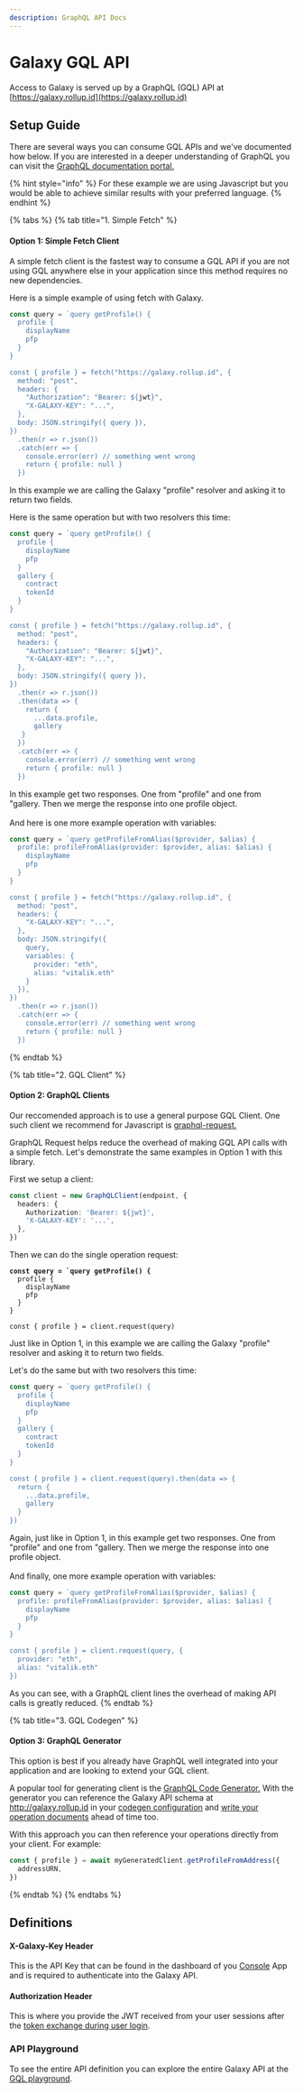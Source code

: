```yaml
---
description: GraphQL API Docs
---
```


# Galaxy GQL API

Access to Galaxy is served up by a GraphQL (GQL) API at [https://galaxy.rollup.id](https://galaxy.rollup.id)

## Setup Guide

There are several ways you can consume GQL APIs and we've documented how below. If you are interested in a deeper understanding of GraphQL you can visit the [GraphQL documentation portal.](https://graphql.org/learn/)

{% hint style="info" %}
For these example we are using Javascript but you would be able to achieve similar results with your preferred language.
{% endhint %}

{% tabs %}
{% tab title="1. Simple Fetch" %}
#### Option 1: Simple Fetch Client

A simple fetch client is the fastest way to consume a GQL API if you are not using GQL anywhere else in your application since this method requires no new dependencies.

Here is a simple example of using fetch with Galaxy.

```typescript
const query = `query getProfile() {
  profile {
    displayName
    pfp
  }
}

const { profile } = fetch("https://galaxy.rollup.id", {
  method: "post",
  headers: {
    "Authorization": "Bearer: ${jwt}",
    "X-GALAXY-KEY": "...",
  },
  body: JSON.stringify({ query }),
})
  .then(r => r.json())
  .catch(err => {
    console.error(err) // something went wrong
    return { profile: null }
  })
```

In this example we are calling the Galaxy "profile" resolver and asking it to return two fields.

Here is the same operation but with two resolvers this time:

```typescript
const query = `query getProfile() {
  profile {
    displayName
    pfp
  }
  gallery {
    contract
    tokenId
  }
}

const { profile } = fetch("https://galaxy.rollup.id", {
  method: "post",
  headers: {
    "Authorization": "Bearer: ${jwt}",
    "X-GALAXY-KEY": "...",
  },
  body: JSON.stringify({ query }),
})
  .then(r => r.json())
  .then(data => {
    return {
      ...data.profile,
      gallery
   }
  })
  .catch(err => {
    console.error(err) // something went wrong
    return { profile: null }
  })
```

In this example get two responses. One from "profile" and one from "gallery. Then we merge the response into one profile object.\
\
And here is one more example operation with variables:

```typescript
const query = `query getProfileFromAlias($provider, $alias) {
  profile: profileFromAlias(provider: $provider, alias: $alias) {
    displayName
    pfp
  }
}

const { profile } = fetch("https://galaxy.rollup.id", {
  method: "post",
  headers: {
    "X-GALAXY-KEY": "...",
  },
  body: JSON.stringify({
    query,
    variables: {
      provider: "eth",
      alias: "vitalik.eth"
    }
  }),
})
  .then(r => r.json())
  .catch(err => {
    console.error(err) // something went wrong
    return { profile: null }
  })
```
{% endtab %}

{% tab title="2. GQL Client" %}
#### Option 2: GraphQL Clients

Our reccomended approach is to use a general purpose GQL Client. One such client we recommend for Javascript is [graphql-request.](https://www.npmjs.com/package/graphql-request)

GraphQL Request helps reduce the overhead of making GQL API calls with a simple fetch. Let's demonstrate the same examples in Option 1 with this library.

First we setup a client:

```typescript
const client = new GraphQLClient(endpoint, {
  headers: {
    Authorization: 'Bearer: ${jwt}',
    'X-GALAXY-KEY': '...',
  },
})
```

Then we can do the single operation request:

<pre class="language-typescript"><code class="lang-typescript"><strong>const query = `query getProfile() {
</strong>  profile {
    displayName
    pfp
  }
}

const { profile } = client.request(query)
</code></pre>

Just like in Option 1, in this example we are calling the Galaxy "profile" resolver and asking it to return two fields.

Let's do the same but with two resolvers this time:

```typescript
const query = `query getProfile() {
  profile {
    displayName
    pfp
  }
  gallery {
    contract
    tokenId
  }
}

const { profile } = client.request(query).then(data => {
  return {
    ...data.profile,
    gallery
  }
})
```

Again, just like in Option 1, in this example get two responses. One from "profile" and one from "gallery. Then we merge the response into one profile object.\
\
And finally, one more example operation with variables:

```typescript
const query = `query getProfileFromAlias($provider, $alias) {
  profile: profileFromAlias(provider: $provider, alias: $alias) {
    displayName
    pfp
  }
}

const { profile } = client.request(query, {
  provider: "eth",
  alias: "vitalik.eth"
})
```

As you can see, with a GraphQL client lines the overhead of making API calls is greatly reduced.
{% endtab %}

{% tab title="3. GQL Codegen" %}
#### Option 3: GraphQL Generator

This option is best if you already have GraphQL well integrated into your application and are looking to extend your GQL client.

A popular tool for generating client is the [GraphQL Code Generator.](https://the-guild.dev/graphql/codegen) With the generator you can reference the Galaxy API schema at http://galaxy.rollup.id in your [codegen configuration](https://the-guild.dev/graphql/codegen/docs/config-reference/codegen-config) and [write your operation documents](https://github.com/proofzero/rollupid/tree/main/packages/galaxy-client/gql) ahead of time too.

With this approach you can then reference your operations directly from your client. For example:

```typescript
const { profile } = await myGeneratedClient.getProfileFromAddress({
  addressURN,
})
```
{% endtab %}
{% endtabs %}

## Definitions

#### X-Galaxy-Key Header

This is the API Key that can be found in the dashboard of you [Console](../platform/console.md) App and is required to authenticate into the Galaxy API.

#### Authorization Header

This is where you provide the JWT received from your user sessions after the [token exchange during user login](../getting-started/auth-flow.md).

### API Playground

To see the entire API definition you can explore the entire Galaxy API at the [GQL playground](https://galaxy.rollup.id).

